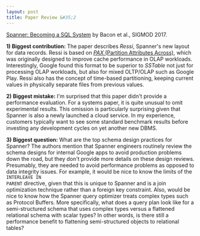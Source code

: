 ```yaml
---
layout: post
title: Paper Review &#35;2
---
```


<a href="https://static.googleusercontent.com/media/research.google.com/en//pubs/archive/46103.pdf">Spanner: Becoming a SQL System</a> by Bacon et al., SIGMOD 2017. 

**1) Biggest contribution:** The paper describes <i>Ressi</i>, Spanner's new layout for data records. Ressi is based on <a href="http://research.cs.wisc.edu/multifacet/papers/vldbj02_pax.pdf"><i>PAX</i> (Partition Attributes Across)</a>, which was originally designed to improve cache performance in OLAP workloads. Interestingly, Google found this format to be superior to <i>SSTable</i> not just for processing OLAP workloads, but also for mixed OLTP/OLAP such as Google Play. Ressi also has the concept of time-based partitioning, keeping current values in physically separate files from previous values.   

**2) Biggest mistake:** I'm surprised that this paper didn't provide a performance evaluation. For a systems paper, it is quite unusual to omit experimental results. This omission is particularly surprising given that Spanner is also a newly launched a cloud service. In my experience, customers typically want to see some standard benchmark results before investing any development cycles on yet another new DBMS.     

**3) Biggest question:** What are the top schema design practices for Spanner? The authors mention that Spanner engineers routinely review the schema designs for internal Google apps to avoid production problems down the road, but they don't provide more details on these design reviews. Presumably, they are needed to avoid performance problems as opposed to data integrity issues. For example, it would be nice to know the limits of the <code>INTERLEAVE IN PARENT</code> directive, given that this is unique to Spanner and is a join optimization technique rather than a foreign key constraint. Also, would be nice to know how the Spanner query optimizer treats complex types such as Protocol Buffers. More specifically, what does a query plan look like for a semi-structured schema that uses complex types versus a flattened relational schema with scalar types? In other words, is there still a performance benefit to flattening semi-structured objects to relational tables?